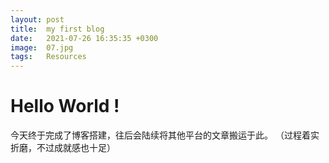 ```yaml
---
layout: post
title:  my first blog
date:   2021-07-26 16:35:35 +0300
image:  07.jpg
tags:   Resources
---
```


# Hello World !

今天终于完成了博客搭建，往后会陆续将其他平台的文章搬运于此。
（过程着实折磨，不过成就感也十足）
